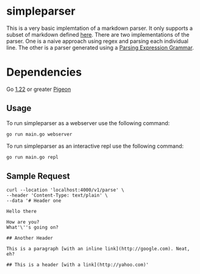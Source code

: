 # simpleparser
This is a very basic implemtation of a markdown parser.  It only supports a subset of markdown defined [here](https://gist.github.com/mc-interviews/305a6d7d8c4ba31d4e4323e574135bf9#formatting-specifics).  There are two implementations of the parser.  One is a naive approach using regex and parsing each individual line.  The other is a parser generated using a [Parsing Expression Grammar](https://en.wikipedia.org/wiki/Parsing_expression_grammar).

# Dependencies
Go [1.22](https://tip.golang.org/doc/go1.22) or greater
[Pigeon](https://pkg.go.dev/github.com/mna/pigeon)

## Usage
To run simpleparser as a webserver use the following command:
```bash
go run main.go webserver
```

To run simpleparser as an interactive repl use the following command:
```bash
go run main.go repl
```

## Sample Request
```
curl --location 'localhost:4000/v1/parse' \
--header 'Content-Type: text/plain' \
--data '# Header one

Hello there

How are you?
What'\''s going on?

## Another Header

This is a paragraph [with an inline link](http://google.com). Neat, eh?

## This is a header [with a link](http://yahoo.com)'
```


